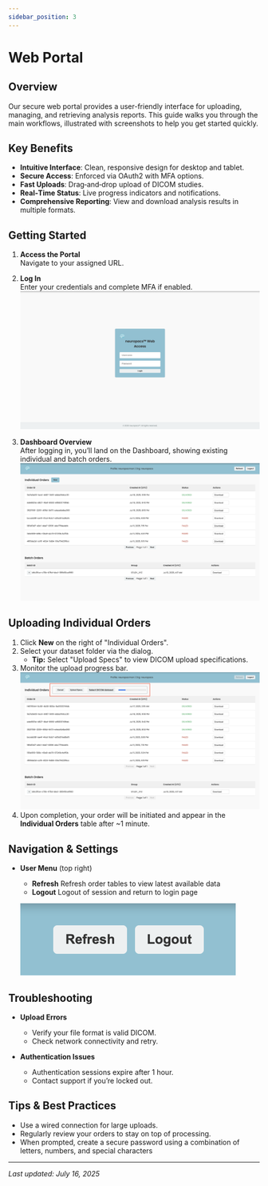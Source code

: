 ```yaml
---
sidebar_position: 3
---
```


# Web Portal

## Overview

Our secure web portal provides a user-friendly interface for uploading, managing, and retrieving analysis reports. This guide walks you through the main workflows, illustrated with screenshots to help you get started quickly.

## Key Benefits

- **Intuitive Interface**: Clean, responsive design for desktop and tablet.
- **Secure Access**: Enforced via OAuth2 with MFA options.
- **Fast Uploads**: Drag‑and‑drop upload of DICOM studies.
- **Real‑Time Status**: Live progress indicators and notifications.
- **Comprehensive Reporting**: View and download analysis results in multiple formats.

## Getting Started

1. **Access the Portal**  
   Navigate to your assigned URL.

2. **Log In**  
   Enter your credentials and complete MFA if enabled.  
   ![Login Page](/img/portal_login_page.png)

3. **Dashboard Overview**  
   After logging in, you’ll land on the Dashboard, showing existing individual and batch orders.  
   ![Dashboard Overview](/img/portal_landing.png)

## Uploading Individual Orders

1. Click **New** on the right of "Individual Orders".
2. Select your dataset folder via the dialog.
   - **Tip:** Select "Upload Specs" to view DICOM upload specifications.
3. Monitor the upload progress bar.  
   ![Upload Progress](/img/uploading_animation.png)
4. Upon completion, your order will be initiated and appear in the **Individual Orders** table after ~1 minute.

## Navigation & Settings

- **User Menu** (top right)

  - **Refresh** Refresh order tables to view latest available data
  - **Logout** Logout of session and return to login page

  ![Settings Panel](/img/user_menu.png)

## Troubleshooting

- **Upload Errors**

  - Verify your file format is valid DICOM.
  - Check network connectivity and retry.

- **Authentication Issues**
  - Authentication sessions expire after 1 hour.
  - Contact support if you’re locked out.

## Tips & Best Practices

- Use a wired connection for large uploads.
- Regularly review your orders to stay on top of processing.
- When prompted, create a secure password using a combination of letters, numbers, and special characters

---

_Last updated: July 16, 2025_
